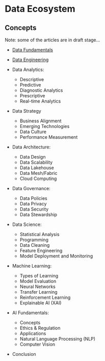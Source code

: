 # Data Ecosystem
## Concepts

Note: some of the articles are in draft stage...

- [Data Fundamentals](https://rathi-ankit.medium.com/data-fundamentals-7b189ba0763d)
- [Data Engineering](https://rathi-ankit.medium.com/data-engineering-turning-raw-data-into-actionable-insights-4a0a436b0eec)

- Data Analytics: 
  - Descriptive
  - Predictive
  - Diagnostic Analytics
  - Prescriptive
  - Real-time Analytics
- Data Strategy
  - Business Alignment
  - Emerging Technologies
  - Data Culture
  - Performance Measurement
- Data Architecture: 
  - Data Design
  - Data Scalability
  - Data Lakehouse
  - Data Mesh/Fabric
  - Cloud Computing
- Data Governance: 
  - Data Policies
  - Data Privacy
  - Data Security
  - Data Stewardship
- Data Science: 
  - Statistical Analysis
  - Programming
  - Data Cleaning
  - Feature Engineering
  - Model Deployment and Monitoring
- Machine Learning: 
  - Types of Learning
  - Model Evaluation
  - Neural Networks
  - Transfer Learning
  - Reinforcement Learning
  - Explainable AI (XAI)
- AI Fundamentals: 
  - Concepts
  - Ethics & Regulation
  - Applications
  - Natural Language Processing (NLP)
  - Computer Vision
- Conclusion


